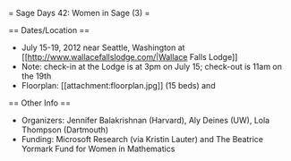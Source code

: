 = Sage Days 42: Women in Sage (3) =
 
== Dates/Location ==

 * July 15-19, 2012 near Seattle, Washington at [[http://www.wallacefallslodge.com/|Wallace Falls Lodge]]
 * Note: check-in at the Lodge is at 3pm on July 15; check-out is 11am on the 19th
 * Floorplan: [[attachment:floorplan.jpg]] (15 beds) and 


== Other Info ==

 * Organizers: Jennifer Balakrishnan (Harvard), Aly Deines (UW), Lola Thompson (Dartmouth) 
 * Funding: Microsoft Research  (via Kristin Lauter) and The Beatrice Yormark Fund for Women in Mathematics

